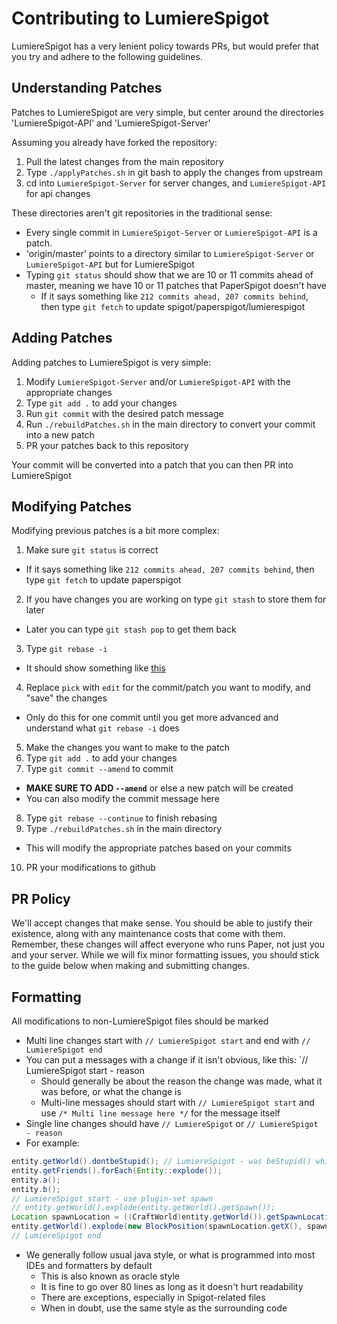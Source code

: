 Contributing to LumiereSpigot
==========================
LumiereSpigot has a very lenient policy towards PRs, but would prefer that you try and adhere to the following guidelines.

## Understanding Patches
Patches to LumiereSpigot are very simple, but center around the directories 'LumiereSpigot-API' and 'LumiereSpigot-Server'

Assuming you already have forked the repository:

1. Pull the latest changes from the main repository
2. Type `./applyPatches.sh` in git bash to apply the changes from upstream
3. cd into `LumiereSpigot-Server` for server changes, and `LumiereSpigot-API` for api changes

These directories aren't git repositories in the traditional sense:

- Every single commit in `LumiereSpigot-Server` or `LumiereSpigot-API` is a patch. 
- 'origin/master' points to a directory similar to `LumiereSpigot-Server` or `LumiereSpigot-API` but for LumiereSpigot
- Typing `git status` should show that we are 10 or 11 commits ahead of master, meaning we have 10 or 11 patches that PaperSpigot doesn't have
  - If it says something like `212 commits ahead, 207 commits behind`, then type `git fetch` to update spigot/paperspigot/lumierespigot

## Adding Patches
Adding patches to LumiereSpigot is very simple:

1) Modify `LumiereSpigot-Server` and/or `LumiereSpigot-API` with the appropriate changes
2) Type `git add .` to add your changes
3) Run `git commit` with the desired patch message
4) Run `./rebuildPatches.sh` in the main directory to convert your commit into a new patch
5) PR your patches back to this repository

Your commit will be converted into a patch that you can then PR into LumiereSpigot

## Modifying Patches
Modifying previous patches is a bit more complex:

1. Make sure `git status` is correct
  - If it says something like `212 commits ahead, 207 commits behind`, then type `git fetch` to update paperspigot
2. If you have changes you are working on type `git stash` to store them for later
  - Later you can type `git stash pop` to get them back
3. Type `git rebase -i`
  - It should show something like [this](https://gist.github.com/Zbob750/e6bb220d3b734933c320)
4. Replace `pick` with `edit` for the commit/patch you want to modify, and "save" the changes
  - Only do this for one commit until you get more advanced and understand what `git rebase -i` does
5. Make the changes you want to make to the patch
6. Type `git add .` to add your changes
7. Type `git commit --amend` to commit
  - **MAKE SURE TO ADD `--amend`** or else a new patch will be created
  - You can also modify the commit message here
8. Type `git rebase --continue` to finish rebasing
9. Type `./rebuildPatches.sh` in the main directory
  - This will modify the appropriate patches based on your commits
10. PR your modifications to github

## PR Policy
We'll accept changes that make sense. You should be able to justify their existence, along with any maintenance costs that come with them. Remember, these changes will affect everyone who runs Paper, not just you and your server.
While we will fix minor formatting issues, you should stick to the guide below when making and submitting changes.

## Formatting
All modifications to non-LumiereSpigot files should be marked
- Multi line changes start with `// LumiereSpigot start` and end with `// LumiereSpigot end`
- You can put a messages with a change if it isn't obvious, like this: `// LumiereSpigot start - reason
  - Should generally be about the reason the change was made, what it was before, or what the change is
  - Multi-line messages should start with `// LumiereSpigot start` and use `/* Multi line message here */` for the message itself
- Single line changes should have `// LumiereSpigot` or `// LumiereSpigot - reason`
- For example:
````java
entity.getWorld().dontbeStupid(); // LumiereSpigot - was beStupid() which is bad
entity.getFriends().forEach(Entity::explode());
entity.a();
entity.b();
// LumiereSpigot start - use plugin-set spawn
// entity.getWorld().explode(entity.getWorld().getSpawn());
Location spawnLocation = ((CraftWorld)entity.getWorld()).getSpawnLocation();
entity.getWorld().explode(new BlockPosition(spawnLocation.getX(), spawnLocation.getY(), spawnLocation.getZ()));
// LumiereSpigot end
````
- We generally follow usual java style, or what is programmed into most IDEs and formatters by default
  - This is also known as oracle style
  - It is fine to go over 80 lines as long as it doesn't hurt readability
  - There are exceptions, especially in Spigot-related files
  - When in doubt, use the same style as the surrounding code
